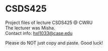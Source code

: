 # CSDS425  
Project files of lecture CSDS425 @ CWRU  
The lecturer was Misha.  
Contact info: hxl1033@case.edu  
  
Please do NOT just copy and paste. Good luck!
